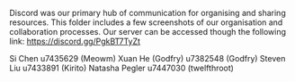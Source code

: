 Discord was our primary hub of communication for organising and sharing resources.
This folder includes a few screenshots of our organisation and collaboration processes.
Our server can be accessed though the following link: https://discord.gg/PgkBT7TyZt

Si Chen u7435629 (Meowm)
Xuan He (Godfry) u7382548 (Godfry)
Steven Liu u7433891 (Kirito)
Natasha Pegler u7447030 (twelfthroot)

